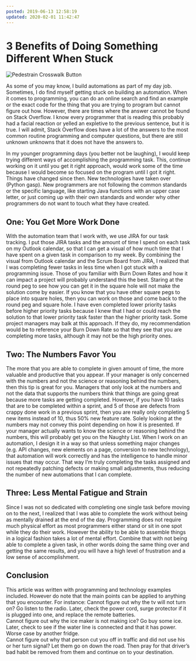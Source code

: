 ```yaml
---
posted: 2019-06-13 12:58:19
updated: 2020-02-01 11:42:47
---
```


# 3 Benefits of Doing Something Different When Stuck

![Pedestrain Crosswalk Button](/images/2019.06.13-blur-button-car-1827232.jpg)

 As some of you may know, I build automations as part of my day job. Sometimes, I do find myself getting stuck on building an automation. When it comes to programming, you can do an online search and find an example or the exact code for the thing that you are trying to program but cannot figure out how. However, there are times where the answer cannot be found on Stack Overflow. I know every programmer that is reading this probably had a facial reaction or yelled an expletive to the previous sentence, but it is true. I will admit, Stack Overflow does have a lot of the answers to the most common routine programming and computer questions, but there are still unknown unknowns that it does not have the answers to.

 In my younger programming days (you better not be laughing), I would keep trying different ways of accomplishing the programming task.<span style="mso-spacerun:yes"> </span>This, continue working on it until you get it right approach, would work some of the time because I would become so focused on the program until I got it right.<span style="mso-spacerun:yes"> </span>Things have changed since then. New technologies have taken over (Python gasp). New programmers are not following the common standards or the specific language, like starting Java functions with an upper case letter, or just coming up with their own standards and wonder why other programmers do not want to touch what they have created.

## One: You Get More Work Done

With the automation team that I work with, we use JIRA for our task tracking.<span style="mso-spacerun:yes"> </span>I put those JIRA tasks and the amount of time I spend on each task on my Outlook calendar, so that I can get a visual of how much time that I have spent on a given task in comparison to my week. By combining the visual from Outlook calendar and the Scrum Board from JIRA, I realized that I was completing fewer tasks in less time when I got stuck with a programming issue.<span style="mso-spacerun:yes"> </span>Those of you familiar with Burn Down Rates and how it can impact a project will probably understand this the best.
 Staring at the round peg to see how you can get it in the square hole will not make the solution come by easier. If you know that you have other square pegs to place into square holes, then you can work on those and come back to the round peg and square hole. <span style="mso-spacerun:yes"></span>I have even completed lower priority tasks before higher priority tasks because I knew that I had or could reach the solution to that lower priority task faster than the higher priority task.<span style="mso-spacerun:yes"> </span>Some project managers may balk at this approach. If they do, my recommendation would be to reference your Burn Down Rate so that they see that you are completing more tasks, although it may not be the high priority ones. <span style="mso-spacerun:yes"></span>

## Two: The Numbers Favor You

The more that you are able to complete in given amount of time, the more valuable and productive that you appear.<span style="mso-spacerun:yes"> </span>If your manager is only concerned with the numbers and not the science or reasoning behind the numbers, then this tip is great for you. Managers that only look at the numbers and not the data that supports the numbers think that things are going great because more tasks are getting completed.<span style="mso-spacerun:yes"> </span>However, if you have 10 tasks that are to be completed within a sprint, and 5 of those are defects from crappy done work in a previous sprint, then you are really only completing 5 new items instead of 10, thus 50% new feature rate.<span style="mso-spacerun:yes"> </span>Solely looking at the numbers may not convey this point depending on how it is presented.<span style="mso-spacerun:yes"> </span>If your manager actually wants to know the science or reasoning behind the numbers, this will probably get you on the Naughty List. When I work on an automation, I design it in a way so that unless something major changes (e.g. API changes, new elements on a page, conversion to new technology), that automation will work correctly and has the intelligence to handle minor issues that may occur. That way I’m truly completing the tasks assigned and not repeatedly patching defects or making small adjustments, thus reducing the number of new automations that I can complete.

## Three: Less Mental Fatigue and Strain

Since I was not so dedicated with completing one single task before moving on to the next, I realized that I was able to complete the work without being as mentally drained at the end of the day. Programming does not require much physical effort as most programmers either stand or sit in one spot while they do their work.<span style="mso-spacerun:yes"> </span>However the ability to be able to assemble things in a logical fashion takes a lot of mental effort.<span style="mso-spacerun:yes"> </span>Combine that with not being able to complete a given task, in other words doing the same thing over and getting the same results, and you will have a high level of frustration and a low sense of accomplishment.

## Conclusion

This article was written with programming and technology examples included. However do note that the main points can be applied to anything that you encounter.  For instance:
Cannot figure out why the tv will not turn on? Go listen to the radio. Later, check the power cord, surge protector if it is plugged into one, and replace the remote batteries.<br>Cannot figure out why the ice maker is not making ice? Go buy some ice. Later, check to see if the water line is connected and that it has power. Worse case by another fridge.<br>Cannot figure out why that person cut you off in traffic and did not use his or her turn signal? Let them go on down the road. Then pray for that driver’s bad habit be removed from them and continue on to your destination.
